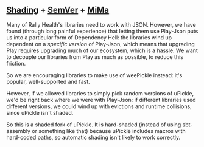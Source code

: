 ## [Shading](https://github.com/rallyhealth/sbt-shading) + [SemVer](https://semver.org/) + [MiMa](https://github.com/lightbend/mima)

Many of Rally Health's libraries need to work with JSON. However, we have
found (through long painful experience) that letting them use Play-Json
puts us into a particular form of Dependency Hell: the libraries wind up
dependent on a *specific version* of Play-Json, which means that upgrading
Play requires upgrading much of our ecosystem, which is a hassle. We want
to decouple our libraries from Play as much as possible, to reduce this
friction.

So we are encouraging libraries to make use of weePickle instead: it's
popular, well-supported and fast.

However, if we allowed libraries to simply pick random versions of
uPickle, we'd be right back where we were with Play-Json: if different
libraries used different versions, we could wind up with evictions and
runtime collisions, since uPickle isn't shaded.

So this is a shaded fork of uPickle. It is hard-shaded (instead of using
sbt-assembly or something like that) because uPickle includes macros with
hard-coded paths, so automatic shading isn't likely to work correctly.
